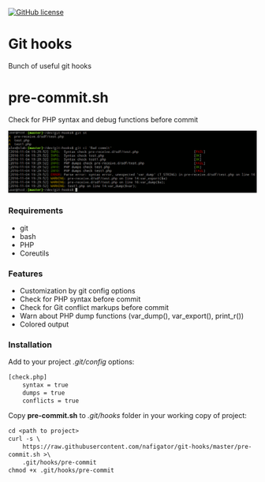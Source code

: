[![GitHub license][License img]][License src]

Git hooks
=========

Bunch of useful git hooks

pre-commit.sh
=========

Check for PHP syntax and debug functions before commit

![Alt php-bench](https://github.com/nafigator/git-hooks/raw/master/pre-commit.png)

### Requirements
* git
* bash
* PHP
* Coreutils

### Features
* Customization by git config options
* Check for PHP syntax before commit
* Check for Git conflict markups before commit
* Warn about PHP dump functions (var_dump(), var_export(), print_r())
* Colored output

### Installation

Add to your project _.git/config_ options:

    [check.php]
        syntax = true
        dumps = true
        conflicts = true

Copy **pre-commit.sh** to _.git/hooks_ folder in your working copy of project:

    cd <path to project>
    curl -s \
    	https://raw.githubusercontent.com/nafigator/git-hooks/master/pre-commit.sh >\
    	.git/hooks/pre-commit
    chmod +x .git/hooks/pre-commit

  [License img]: https://img.shields.io/badge/license-BSD3-brightgreen.svg
  [License src]: https://tldrlegal.com/license/bsd-3-clause-license-(revised)

